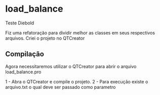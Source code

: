 # load_balance
Teste Diebold

Fiz uma refatoração para dividir melhor as classes em seus respectivos arquivos.
Criei o projeto no QTCreator

Compilação
----------
Agora necessitaremos utilizar o QTCreator para abrir o arquivo load_balance.pro

1 - Abra o QTCreator e compile o projeto.
2 - Para execução existe o arquivo.txt o qual deve ser passado como parametro
